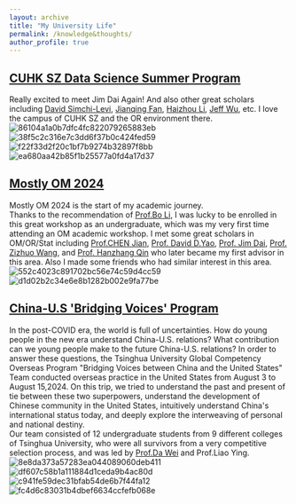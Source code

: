 ```yaml
---
layout: archive
title: "My University Life"
permalink: /knowledge&thoughts/
author_profile: true
---
```


## [CUHK SZ Data Science Summer Program](https://my.31huiyi.com/pc/page/6da70000-cad5-5690-52ea-08dc417ec6e0)
Really excited to meet Jim Dai Again! And also other great scholars including [David Simchi-Levi](https://slevi1-mit-edu.ezproxy.canberra.edu.au), [Jianqing Fan](https://fan.princeton.edu/), [Haizhou Li](https://sds.cuhk.edu.cn/en/teacher/498), [Jeff Wu](https://research.gatech.edu/people/jeff-wu), etc. I love the campus of CUHK SZ and the OR environment there.
![86104a1a0b7dfc4fc822079265883eb](https://github.com/user-attachments/assets/2bbdd6a4-7da2-4ab9-9e2e-d8dcc88f594b)
![38f5c2c316e7c3dd6f37b0c424fed59](https://github.com/user-attachments/assets/1620895b-fcd2-49e5-9cfb-e80c05d4082f)
![f22f33d2f20c1bf7b9274b32897f8bb](https://github.com/user-attachments/assets/f8c1956c-f8e3-406d-96c3-1d1d8cec4f06)
![ea680aa42b85f1b25577a0fd4a17d37](https://github.com/user-attachments/assets/563ac21b-6f9c-406c-a4d2-f457d234b19b)

## [Mostly OM 2024](http://www.rccm.tsinghua.edu.cn/mostly_om/home.htm)
Mostly OM 2024 is the start of my academic journey.<br/>
Thanks to the recommendation of [Prof.Bo Li](https://www.sem.tsinghua.edu.cn/en/info/1233/6986.htm), I was lucky to be enrolled in this great workshop as an undergraduate, which was my very first time attending an OM academic workshop. I met some great scholars in OM/OR/Stat including [Prof.CHEN Jian](https://www.sem.tsinghua.edu.cn/en/info/1219/7004.htm), [Prof. David D.Yao](http://www.columbia.edu/~yao/), [Prof. Jim Dai](https://people.orie.cornell.edu/jdai/), [Prof. Zizhuo Wang](https://mypage.cuhk.edu.cn/academics/wangzizhuo/), and [Prof. Hanzhang Qin](https://hanzhangqin.com/) who later became my first advisor in this area. Also I made some friends who had similar interest in this area. 
![552c4023c891702bc56e74c59d4cc59](https://github.com/user-attachments/assets/13d267ae-404a-4f3f-abac-bccdc438713b)
![d1d02b2c34e6e8b1282b002e9fa77be](https://github.com/user-attachments/assets/8dd11564-a12e-49f1-9010-974115a99bde)


## [China-U.S 'Bridging Voices' Program](https://mp.weixin.qq.com/s/n1-WcOAoJD07Wd3Kr5TQwQ)
In the post-COVID era, the world is full of uncertainties. How do young people in the new era understand China-U.S. relations? What contribution can we young people make to the future China-U.S. relations? In order to answer these questions, the Tsinghua University Global Competency Overseas Program "Bridging Voices between China and the United States" Team conducted overseas practice in the United States from August 3 to August 15,2024. On this trip, we tried to understand the past and present of tie between these two superpowers, understand the development of Chinese community in the United States, intuitively understand China's international status today, and deeply explore the interweaving of personal and national destiny.<br/>
Our team consisted of 12 undergraduate students from 9 different colleges of Tsinghua University, who were all survivors from a very competitive selection process, and was led by [Prof.Da Wei](https://ciss.tsinghua.edu.cn/info/ResearchFellows/1239) and Prof.Liao Ying.
![8e8da373a57283ea044089060deb411](https://github.com/user-attachments/assets/11739889-caf2-41a3-9bfb-b69f630f810d)
![df607c58b1a111884d1ceda9b4ac80d](https://github.com/user-attachments/assets/1e156959-00c3-48ed-b417-a48a241832ff)
![c941fe59dec31bfab54de6b7f44fa12](https://github.com/user-attachments/assets/5548e5d4-f3d4-4589-83b1-b8f00793cef6)
![fc4d6c83031b4dbef6634ccfefb068e](https://github.com/user-attachments/assets/69a80808-d92e-4769-a0b2-13f7c7740bca)

